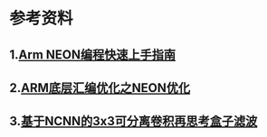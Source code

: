 # 参考资料

## 1.[Arm NEON编程快速上手指南](https://zhuanlan.zhihu.com/p/128640600)
## 2.[ARM底层汇编优化之NEON优化](https://zhuanlan.zhihu.com/p/61356656)
## 3.[基于NCNN的3x3可分离卷积再思考盒子滤波](https://zhuanlan.zhihu.com/p/181734867)